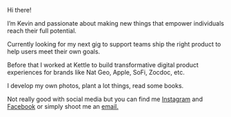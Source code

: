 Hi there! 

I’m Kevin and passionate about making new things that empower individuals reach their full potential.

Currently looking for my next gig to support teams ship the right product to help users meet their own goals. 

Before that I worked at Kettle to build transformative digital product experiences for brands like Nat Geo, Apple, SoFi, Zocdoc, etc.

I develop my own photos, plant a lot things, read some books.

Not really good with social media but you can find me <a href="http://www.instagram.com/kevinvillert">Instagram</a> and <a href="https://www.facebook.com/kevin.villert">Facebook</a> or simply shoot me an <a href="mailto:chief@sundayontheroof.com">email.
